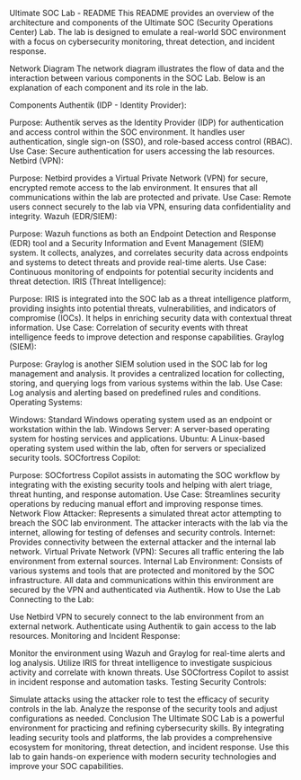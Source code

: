 Ultimate SOC Lab - README
This README provides an overview of the architecture and components of the Ultimate SOC (Security Operations Center) Lab. The lab is designed to emulate a real-world SOC environment with a focus on cybersecurity monitoring, threat detection, and incident response.

Network Diagram
The network diagram illustrates the flow of data and the interaction between various components in the SOC Lab. Below is an explanation of each component and its role in the lab.

Components
Authentik (IDP - Identity Provider):

Purpose: Authentik serves as the Identity Provider (IDP) for authentication and access control within the SOC environment. It handles user authentication, single sign-on (SSO), and role-based access control (RBAC).
Use Case: Secure authentication for users accessing the lab resources.
Netbird (VPN):

Purpose: Netbird provides a Virtual Private Network (VPN) for secure, encrypted remote access to the lab environment. It ensures that all communications within the lab are protected and private.
Use Case: Remote users connect securely to the lab via VPN, ensuring data confidentiality and integrity.
Wazuh (EDR/SIEM):

Purpose: Wazuh functions as both an Endpoint Detection and Response (EDR) tool and a Security Information and Event Management (SIEM) system. It collects, analyzes, and correlates security data across endpoints and systems to detect threats and provide real-time alerts.
Use Case: Continuous monitoring of endpoints for potential security incidents and threat detection.
IRIS (Threat Intelligence):

Purpose: IRIS is integrated into the SOC lab as a threat intelligence platform, providing insights into potential threats, vulnerabilities, and indicators of compromise (IOCs). It helps in enriching security data with contextual threat information.
Use Case: Correlation of security events with threat intelligence feeds to improve detection and response capabilities.
Graylog (SIEM):

Purpose: Graylog is another SIEM solution used in the SOC lab for log management and analysis. It provides a centralized location for collecting, storing, and querying logs from various systems within the lab.
Use Case: Log analysis and alerting based on predefined rules and conditions.
Operating Systems:

Windows: Standard Windows operating system used as an endpoint or workstation within the lab.
Windows Server: A server-based operating system for hosting services and applications.
Ubuntu: A Linux-based operating system used within the lab, often for servers or specialized security tools.
SOCfortress Copilot:

Purpose: SOCfortress Copilot assists in automating the SOC workflow by integrating with the existing security tools and helping with alert triage, threat hunting, and response automation.
Use Case: Streamlines security operations by reducing manual effort and improving response times.
Network Flow
Attacker: Represents a simulated threat actor attempting to breach the SOC lab environment. The attacker interacts with the lab via the internet, allowing for testing of defenses and security controls.
Internet: Provides connectivity between the external attacker and the internal lab network.
Virtual Private Network (VPN): Secures all traffic entering the lab environment from external sources.
Internal Lab Environment: Consists of various systems and tools that are protected and monitored by the SOC infrastructure. All data and communications within this environment are secured by the VPN and authenticated via Authentik.
How to Use the Lab
Connecting to the Lab:

Use Netbird VPN to securely connect to the lab environment from an external network.
Authenticate using Authentik to gain access to the lab resources.
Monitoring and Incident Response:

Monitor the environment using Wazuh and Graylog for real-time alerts and log analysis.
Utilize IRIS for threat intelligence to investigate suspicious activity and correlate with known threats.
Use SOCfortress Copilot to assist in incident response and automation tasks.
Testing Security Controls:

Simulate attacks using the attacker role to test the efficacy of security controls in the lab.
Analyze the response of the security tools and adjust configurations as needed.
Conclusion
The Ultimate SOC Lab is a powerful environment for practicing and refining cybersecurity skills. By integrating leading security tools and platforms, the lab provides a comprehensive ecosystem for monitoring, threat detection, and incident response. Use this lab to gain hands-on experience with modern security technologies and improve your SOC capabilities.
